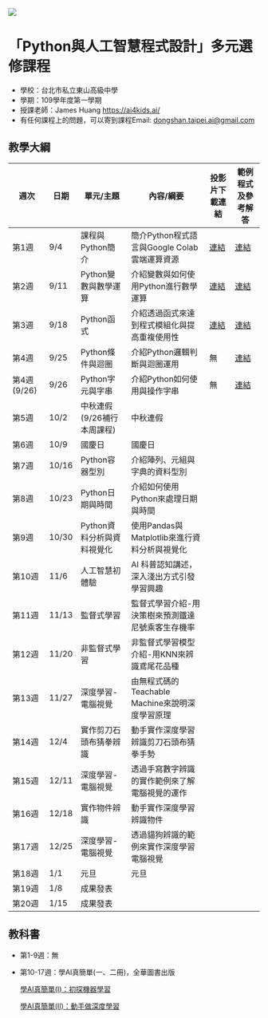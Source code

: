 ![](http://www.tshs.tp.edu.tw/images/bg/logo.jpg)

# 「Python與人工智慧程式設計」多元選修課程

* 學校：台北市私立東山高級中學
* 學期：109學年度第一學期
* 授課老師：James Huang https://ai4kids.ai/
* 有任何課程上的問題，可以寄到課程Email: dongshan.taipei.ai@gmail.com

## 教學大綱

|週次|日期|單元/主題|內容/綱要|投影片下載連結|範例程式及參考解答|
|---|---|---|---|---|---|
|第1週|9/4|課程與Python簡介|簡介Python程式語言與Google Colab雲端運算資源|[連結](https://drive.google.com/file/d/1Vt4z3P2IOV9CEDvvFU2vmLbR4D4KRPy8/view?usp=sharing)|[連結](https://github.com/ai4kids-tw/DongShan-Taipei-AI-1091/tree/master/Week%201%20Python%E7%B0%A1%E4%BB%8B)|
|第2週|9/11|Python變數與數學運算|介紹變數與如何使用Python進行數學運算|[連結](https://drive.google.com/file/d/1TxNlHZp7LztngwO3Tkh_NbPA37zfrOGM/view?usp=sharing)|[連結](https://github.com/ai4kids-tw/DongShan-Taipei-AI-1091/tree/master/Week%202%20%E4%BD%BF%E7%94%A8Python%E4%BE%86%E7%95%B6%E8%A8%88%E7%AE%97%E6%A9%9F%20-%20%E8%AE%8A%E6%95%B8%E8%88%87%E6%95%B8%E5%AD%B8%E9%81%8B%E7%AE%97)|
|第3週|9/18|Python函式|介紹透過函式來達到程式模組化與提高重複使用性	|[連結](https://drive.google.com/file/d/1wbAXiCs9zJfcxlZznpz_w5uThdciuu7R/view?usp=sharing)|[連結](https://github.com/ai4kids-tw/DongShan-Taipei-AI-1091/tree/master/Week%203%20Python%E5%87%BD%E5%BC%8F)|
|第4週|9/25|Python條件與迴圈|介紹Python邏輯判斷與迴圈運用|無|[連結](https://github.com/ai4kids-tw/DongShan-Taipei-AI-1091/tree/master/Week%204)|
|第4週(9/26)|9/26|Python字元與字串|介紹Python如何使用與操作字串|無|[連結](https://github.com/ai4kids-tw/DongShan-Taipei-AI-1091/tree/master/Week%204)|
|第5週|10/2|中秋連假(9/26補行本周課程)|中秋連假|||
|第6週|10/9|國慶日|國慶日|||
|第7週|10/16|Python容器型別|介紹陣列、元組與字典的資料型別|||
|第8週|10/23|Python日期與時間|介紹如何使用Python來處理日期與時間|||
|第9週|10/30|Python資料分析與資料視覺化|使用Pandas與Matplotlib來進行資料分析與視覺化|||
|第10週|11/6|人工智慧初體驗|AI 科普認知講述，深入淺出方式引發學習興趣|||
|第11週|11/13|監督式學習|監督式學習介紹-用決策樹來預測鐵達尼號乘客生存機率|||
|第12週|11/20|非監督式學習|非監督式學習模型介紹-用KNN來辨識鳶尾花品種|||
|第13週|11/27|深度學習-電腦視覺|由無程式碼的Teachable Machine來說明深度學習原理|||
|第14週|12/4|實作剪刀石頭布猜拳辨識|動手實作深度學習辨識剪刀石頭布猜拳手勢|||
|第15週|12/11|深度學習-電腦視覺|透過手寫數字辨識的實作範例來了解電腦視覺的運作|||
|第16週|12/18|實作物件辨識|動手實作深度學習辨識物件|||
|第17週|12/25|深度學習-電腦視覺|透過貓狗辨識的範例來實作深度學習電腦視覺|||
|第18週|1/1|元旦|元旦|||
|第19週|1/8|成果發表||||
|第20週|1/15|成果發表||||

## 教科書

* 第1-9週：無
* 第10-17週：學AI真簡單(一、二冊)，全華圖書出版
  
  [學AI真簡單(I)：初探機器學習](http://www.chwa.com.tw/NEWciv/bookinfo.asp?b_no=04G11)
  
  [學AI真簡單(II)：動手做深度學習](http://www.chwa.com.tw/NEWciv/bookinfo.asp?b_no=04G12)
